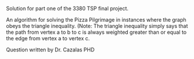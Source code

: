 Solution for part one of the 3380 TSP final project.

An algorithm for solving the Pizza Pilgrimage in instances where the graph obeys the triangle
inequality. (Note: The triangle inequality simply says that the path from vertex a to b to c is
always weighted greater than or equal to the edge from vertex a to vertex c.

Question written by Dr. Cazalas PHD
